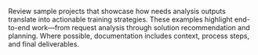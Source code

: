 Review sample projects that showcase how needs analysis outputs translate into actionable training strategies. These examples highlight end-to-end work—from request analysis through solution recommendation and planning. Where possible, documentation includes context, process steps, and final deliverables.
